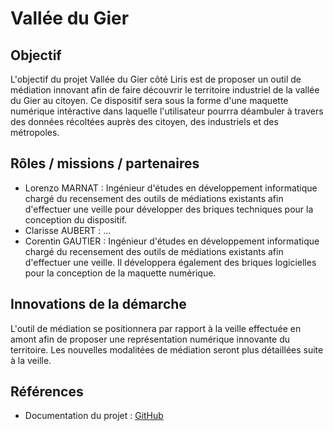 # Vallée du Gier

## Objectif

L'objectif du projet Vallée du Gier côté Liris est de proposer un outil de médiation innovant afin de faire découvrir le territoire industriel de la vallée du Gier au citoyen.
Ce dispositif sera sous la forme d'une maquette numérique intéractive dans laquelle l'utilisateur pourrra déambuler à travers des données récoltées auprès des citoyen, des industriels et des métropoles.

## Rôles / missions / partenaires

- Lorenzo MARNAT : Ingénieur d'études en développement informatique chargé du recensement des outils de médiations existants afin d'effectuer une veille pour développer des briques techniques pour la conception du dispositif.
- Clarisse AUBERT : ...
- Corentin GAUTIER : Ingénieur d'études en développement informatique chargé du recensement des outils de médiations existants afin d'effectuer une veille. Il développera également des briques logicielles pour la conception de la maquette numérique.

## Innovations de la démarche

L'outil de médiation se positionnera par rapport à la veille effectuée en amont afin de proposer une représentation numérique innovante du territoire.
Les nouvelles modalitées de médiation seront plus détaillées suite à la veille.

## Références

- Documentation du projet : [GitHub](https://github.com/VCityTeam/TIGA/tree/master/Vallee_Du_Gier)
